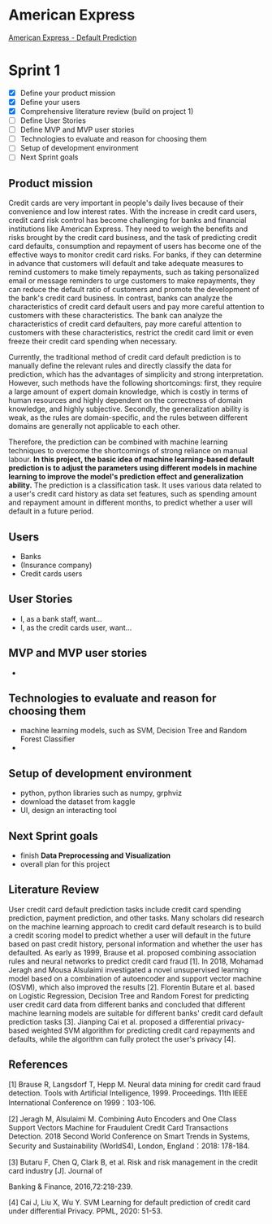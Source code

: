 # American Express

[American Express - Default Prediction](https://www.kaggle.com/competitions/amex-default-prediction)

# Sprint 1

- [x]  Define your product mission
- [x]  Define your users
- [x]  Comprehensive literature review (build on project 1)
- [ ]  Define User Stories
- [ ]  Define MVP and MVP user stories
- [ ]  Technologies to evaluate and reason for choosing them
- [ ]  Setup of development environment
- [ ]  Next Sprint goals

## Product mission

Credit cards are very important in people's daily lives because of their convenience and low interest rates. With the increase in credit card users, credit card risk control has become challenging for banks and financial institutions like American Express. They need to weigh the benefits and risks brought by the credit card business, and the task of predicting credit card defaults, consumption and repayment of users has become one of the effective ways to monitor credit card risks. For banks, if they can determine in advance that customers will default and take adequate measures to remind customers to make timely repayments, such as taking personalized email or message reminders to urge customers to make repayments, they can reduce the default ratio of customers and promote the development of the bank's credit card business. In contrast, banks can analyze the characteristics of credit card default users and pay more careful attention to customers with these characteristics. The bank can analyze the characteristics of credit card defaulters, pay more careful attention to customers with these characteristics, restrict the credit card limit or even freeze their credit card spending when necessary.

Currently, the traditional method of credit card default prediction is to manually define the relevant rules and directly classify the data for prediction, which has the advantages of simplicity and strong interpretation. However, such methods have the following shortcomings: first, they require a large amount of expert domain knowledge, which is costly in terms of human resources and highly dependent on the correctness of domain knowledge, and highly subjective. Secondly, the generalization ability is weak, as the rules are domain-specific, and the rules between different domains are generally not applicable to each other.

Therefore, the prediction can be combined with machine learning techniques to overcome the shortcomings of strong reliance on manual labour. **In this project, the basic idea of machine learning-based default prediction is to adjust the parameters using different models in machine learning to improve the model's prediction effect and generalization ability.** The prediction is a classification task. It uses various data related to a user's credit card history as data set features, such as spending amount and repayment amount in different months, to predict whether a user will default in a future period. 

## Users

- Banks
- (Insurance company)
- Credit cards users

## User Stories

- I, as a bank staff, want…
- I, as the credit cards user, want…

## MVP and MVP user stories

- 

## Technologies to evaluate and reason for choosing them

- machine learning models, such as SVM, Decision Tree and Random Forest Classifier
- 

## Setup of development environment

- python, python libraries such as numpy, grphviz
- download the dataset from kaggle
- UI, design an interacting tool

## Next Sprint goals

- finish **Data Preprocessing and Visualization**
- overall plan for this project

## Literature Review

User credit card default prediction tasks include credit card spending prediction, payment prediction, and other tasks. Many scholars did research on the machine learning approach to credit card default research is to build a credit scoring model to predict whether a user will default in the future based on past credit history, personal information and whether the user has defaulted. As early as 1999, Brause et al. proposed combining association rules and neural networks to predict credit card fraud [1]. In 2018, Mohamad Jeragh and Mousa Alsulaimi investigated a novel unsupervised learning model based on a combination of autoencoder and support vector machine (OSVM), which also improved the results [2]. Florentin Butare et al. based on Logistic Regression, Decision Tree and Random Forest for predicting user credit card data from different banks and concluded that different machine learning models are suitable for different banks' credit card default prediction tasks [3]. Jianping Cai et al. proposed a differential privacy-based weighted SVM algorithm for predicting credit card repayments and defaults, while the algorithm can fully protect the user's privacy [4].

## References

[1] Brause R, Langsdorf T, Hepp M. Neural data mining for credit card fraud detection. Tools with Artificial Intelligence, 1999. Proceedings. 11th IEEE International Conference on 1999：103-106.

[2] Jeragh M, Alsulaimi M. Combining Auto Encoders and One Class Support Vectors Machine for Fraudulent Credit Card Transactions Detection. 2018 Second World Conference on Smart Trends in Systems, Security and Sustainability (WorldS4), London, England：2018: 178-184.

[3] Butaru F, Chen Q, Clark B, et al. Risk and risk management in the credit card industry [J]. Journal of

Banking & Finance, 2016,72:218-239.

[4] Cai J, Liu X, Wu Y. SVM Learning for default prediction of credit card under differential Privacy. PPML, 2020: 51-53.
